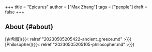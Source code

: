 +++
title = "Epicurus"
author = ["Max Zhang"]
tags = ["people"]
draft = false
+++

## About {#about}

[古希腊]({{< relref "20230505205422-ancient_greece.md" >}}) [Philosopher]({{< relref "20230505205105-philosopher.md" >}})
